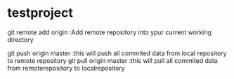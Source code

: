 # testproject
git remote add origin <git url> :Add remote repository into ypur current working directory


git push origin master :this will push all commited data from local repository to remote repository
git pull origin master :this will pull all commited data from  remoterepository to  localrepository
